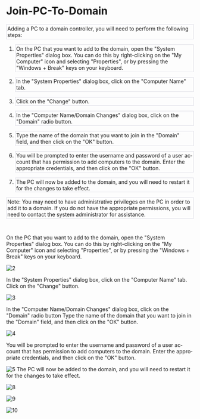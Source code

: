 # Join-PC-To-Domain
<!DOCTYPE html>
<html>

</head>
<body lang="en-US" link="#000080" vlink="#800000" dir="ltr"><p style="border: 1px solid #d9d9e3; padding: 0.02in">
Adding a PC to a domain controller, you will need to perform the
following steps:</p>
<ol>
	<li><p style="border: 1px solid #d9d9e3; padding: 0.02in">On the PC
	that you want to add to the domain, open the &quot;System
	Properties&quot; dialog box. You can do this by right-clicking on
	the &quot;My Computer&quot; icon and selecting &quot;Properties&quot;,
	or by pressing the &quot;Windows + Break&quot; keys on your
	keyboard.</p>
	<li><p style="border: 1px solid #d9d9e3; padding: 0.02in">In the
	&quot;System Properties&quot; dialog box, click on the &quot;Computer
	Name&quot; tab.</p>
	<li><p style="border: 1px solid #d9d9e3; padding: 0.02in">Click on
	the &quot;Change&quot; button.</p>
	<li><p style="border: 1px solid #d9d9e3; padding: 0.02in">In the
	&quot;Computer Name/Domain Changes&quot; dialog box, click on the
	&quot;Domain&quot; radio button.</p>
	<li><p style="border: 1px solid #d9d9e3; padding: 0.02in">Type the
	name of the domain that you want to join in the &quot;Domain&quot;
	field, and then click on the &quot;OK&quot; button.</p>
	<li><p style="border: 1px solid #d9d9e3; padding: 0.02in">You will
	be prompted to enter the username and password of a user account
	that has permission to add computers to the domain. Enter the
	appropriate credentials, and then click on the &quot;OK&quot;
	button.</p>
	<li><p style="border: 1px solid #d9d9e3; padding: 0.02in">The PC
	will now be added to the domain, and you will need to restart it for
	the changes to take effect.</p>
</ol>
<p style="border: 1px solid #d9d9e3; padding: 0.02in">Note: You may
need to have administrative privileges on the PC in order to add it
to a domain. If you do not have the appropriate permissions, you will
need to contact the system administrator for assistance.</p>
<p style="line-height: 100%; margin-bottom: 0in"><br/>

</p>
</body>
</html>

On the PC that you want to add to the domain, open the "System Properties" dialog box. You can do this by right-clicking on the "My Computer" icon and selecting "Properties", or by pressing the "Windows + Break" keys on your keyboard.

![2](https://user-images.githubusercontent.com/86381942/209482686-3786be3a-78d2-473d-b432-19ab6014c7d3.png)


In the "System Properties" dialog box, click on the "Computer Name" tab.
Click on the "Change" button.

![3](https://user-images.githubusercontent.com/86381942/209482667-5e231373-f0ec-4895-b221-3b5465426593.png)

In the "Computer Name/Domain Changes" dialog box, click on the "Domain" radio button
Type the name of the domain that you want to join in the "Domain" field, and then click on the "OK" button.


![4](https://user-images.githubusercontent.com/86381942/209482670-e48b0b7d-a7df-40ea-abaf-a167e5745a76.png)

You will be prompted to enter the username and password of a user account that has 
permission to add computers to the domain. Enter the appropriate credentials, and then click on the "OK" button.


![5](https://user-images.githubusercontent.com/86381942/209482673-54aec776-0207-46aa-b2cf-81c69de3d3a9.png)
The PC will now be added to the domain, and you will need to restart it for the changes to take effect.

![8](https://user-images.githubusercontent.com/86381942/209482674-d1ae8691-0e3d-42aa-89df-275b600b7b5f.png)


![9](https://user-images.githubusercontent.com/86381942/209482677-3deb097b-68d7-4649-ad6e-e770fa6c3425.png)

![10](https://user-images.githubusercontent.com/86381942/209482681-4b52b6a1-87a6-464a-b805-dfd8da84b383.png)

